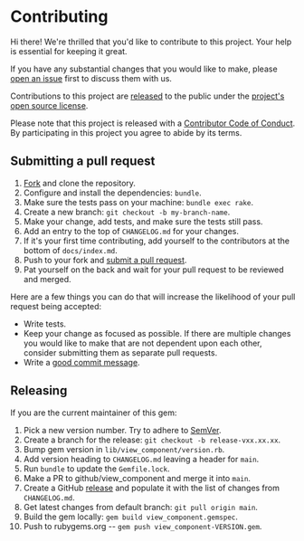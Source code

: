 # Contributing

Hi there! We're thrilled that you'd like to contribute to this project. Your help is essential for keeping it great.

If you have any substantial changes that you would like to make, please [open an issue](http://github.com/github/view_component/issues/new) first to discuss them with us.

Contributions to this project are [released](https://help.github.com/articles/github-terms-of-service/#6-contributions-under-repository-license) to the public under the [project's open source license](LICENSE.txt).

Please note that this project is released with a [Contributor Code of Conduct](CODE_OF_CONDUCT.md). By participating in this project you agree to abide by its terms.

## Submitting a pull request

1. [Fork](https://github.com/github/view_component/fork) and clone the repository.
1. Configure and install the dependencies: `bundle`.
1. Make sure the tests pass on your machine: `bundle exec rake`.
1. Create a new branch: `git checkout -b my-branch-name`.
1. Make your change, add tests, and make sure the tests still pass.
1. Add an entry to the top of `CHANGELOG.md` for your changes.
1. If it's your first time contributing, add yourself to the contributors at the bottom of `docs/index.md`.
1. Push to your fork and [submit a pull request](https://github.com/github/view_component/compare).
1. Pat yourself on the back and wait for your pull request to be reviewed and merged.

Here are a few things you can do that will increase the likelihood of your pull request being accepted:

- Write tests.
- Keep your change as focused as possible. If there are multiple changes you would like to make that are not dependent upon each other, consider submitting them as separate pull requests.
- Write a [good commit message](http://tbaggery.com/2008/04/19/a-note-about-git-commit-messages.html).

## Releasing

If you are the current maintainer of this gem:

1. Pick a new version number. Try to adhere to [SemVer](https://semver.org).
1. Create a branch for the release: `git checkout -b release-vxx.xx.xx`.
1. Bump gem version in `lib/view_component/version.rb`.
1. Add version heading to `CHANGELOG.md` leaving a header for `main`.
1. Run `bundle` to update the `Gemfile.lock`.
1. Make a PR to github/view_component and merge it into `main`.
1. Create a GitHub [release](https://github.com/github/view_component/releases/new) and populate it with the list of changes from `CHANGELOG.md`.
1. Get latest changes from default branch: `git pull origin main`.
1. Build the gem locally: `gem build view_component.gemspec`.
1. Push to rubygems.org -- `gem push view_component-VERSION.gem`.
